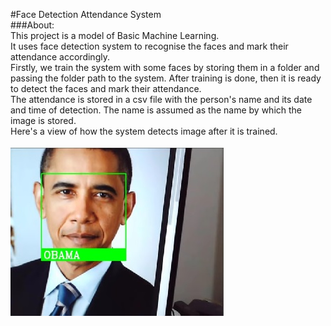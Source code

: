 #Face Detection Attendance System
<br/>
###About: <br/>
This project is a model of Basic Machine Learning. <br/>
It uses face detection system to recognise the faces and mark their attendance accordingly.<br/>
Firstly, we train the system with some faces by storing them in a folder and passing the folder path to the system. After training is done, then it is ready to detect the faces and mark their attendance.<br/>
The attendance is stored in a csv file with the person's name and its date and time of detection. The name is assumed as the name by which the image is stored.<br/>
Here's a view of how the system detects image after it is trained.<br/><br/>
![Face Detection](/train.jpg)